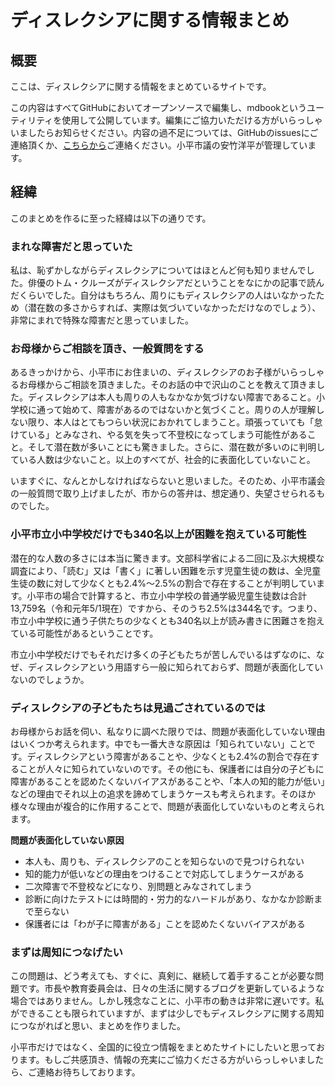 # ディスレクシアに関する情報まとめ

## 概要
ここは、ディスレクシアに関する情報をまとめているサイトです。

この内容はすべてGitHubにおいてオープンソースで編集し、mdbookというユーティリティを使用して公開しています。編集にご協力いただける方がいらっしゃいましたらお知らせください。内容の過不足については、GitHubのissuesにご連絡頂くか、[こちらから](https://yasutakeyohei.com/#contact)ご連絡ください。小平市議の安竹洋平が管理しています。

## 経緯
このまとめを作るに至った経緯は以下の通りです。

### まれな障害だと思っていた
私は、恥ずかしながらディスレクシアについてはほとんど何も知りませんでした。俳優のトム・クルーズがディスレクシアだということをなにかの記事で読んだくらいでした。自分はもちろん、周りにもディスレクシアの人はいなかったため（潜在数の多さからすれば、実際は気づいていなかっただけなのでしょう）、非常にまれで特殊な障害だと思っていました。

### お母様からご相談を頂き、一般質問をする
あるきっかけから、小平市にお住まいの、ディスレクシアのお子様がいらっしゃるお母様からご相談を頂きました。そのお話の中で沢山のことを教えて頂きました。ディスレクシアは本人も周りの人もなかなか気づけない障害であること。小学校に通って始めて、障害があるのではないかと気づくこと。周りの人が理解しない限り、本人はとてもつらい状況におかれてしまうこと。頑張っていても「怠けている」とみなされ、やる気を失って不登校になってしまう可能性があること。そして潜在数が多いことにも驚きました。さらに、潜在数が多いのに判明している人数は少ないこと。以上のすべてが、社会的に表面化していないこと。

いますぐに、なんとかしなければならないと思いました。そのため、小平市議会の一般質問で取り上げましたが、市からの答弁は、想定通り、失望させられるものでした。

### 小平市立小中学校だけでも340名以上が困難を抱えている可能性
潜在的な人数の多さには本当に驚きます。文部科学省による二回に及ぶ大規模な調査により、「読む」又は「書く」に著しい困難を示す児童生徒の数は、全児童生徒の数に対して少なくとも2.4%～2.5%の割合で存在することが判明しています。小平市の場合で計算すると、市立小中学校の普通学級児童生徒数は合計13,759名（令和元年5/1現在）ですから、そのうち2.5%は344名です。つまり、市立小中学校に通う子供たちの少なくとも340名以上が読み書きに困難さを抱えている可能性があるということです。

市立小中学校だけでもそれだけ多くの子どもたちが苦しんでいるはずなのに、なぜ、ディスレクシアという用語すら一般に知られておらず、問題が表面化していないのでしょうか。

### ディスレクシアの子どもたちは見過ごされているのでは
お母様からお話を伺い、私なりに調べた限りでは、問題が表面化していない理由はいくつか考えられます。中でも一番大きな原因は「知られていない」ことです。ディスレクシアという障害があることや、少なくとも2.4%の割合で存在することが人々に知られていないのです。その他にも、保護者には自分の子どもに障害があることを認めたくないバイアスがあることや、「本人の知的能力が低い」などの理由でそれ以上の追求を諦めてしまうケースも考えられます。そのほか様々な理由が複合的に作用することで、問題が表面化していないものと考えられます。

**問題が表面化していない原因**
- 本人も、周りも、ディスレクシアのことを知らないので見つけられない
- 知的能力が低いなどの理由をつけることで対応してしまうケースがある
- 二次障害で不登校などになり、別問題とみなされてしまう
- 診断に向けたテストには時間的・労力的なハードルがあり、なかなか診断まで至らない
- 保護者には「わが子に障害がある」ことを認めたくないバイアスがある

### まずは周知につなげたい
この問題は、どう考えても、すぐに、真剣に、継続して着手することが必要な問題です。市長や教育委員会は、日々の生活に関するブログを更新しているような場合ではありません。しかし残念なことに、小平市の動きは非常に遅いです。私ができることも限られていますが、まずは少しでもディスレクシアに関する周知につながればと思い、まとめを作りました。

小平市だけではなく、全国的に役立つ情報をまとめたサイトにしたいと思っております。もしご共感頂き、情報の充実にご協力くださる方がいらっしゃいましたら、ご連絡お待ちしております。